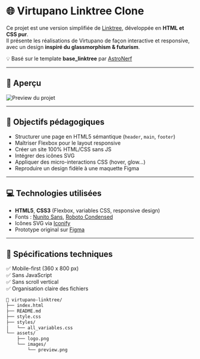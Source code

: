 # 🌐 Virtupano Linktree Clone

Ce projet est une version simplifiée de [Linktree](https://linktr.ee), développée en **HTML et CSS pur**.  
Il présente les réalisations de Virtupano de façon interactive et responsive, avec un design **inspiré du glassmorphism & futurism**.

💡 Basé sur le template **base_linktree** par [AstroNerf](https://github.com/AstroNerf)

---

## 📸 Aperçu

![Preview du projet](./assets/images/preview.png)

---

## 🎯 Objectifs pédagogiques

- Structurer une page en HTML5 sémantique (`header`, `main`, `footer`)
- Maîtriser Flexbox pour le layout responsive
- Créer un site 100% HTML/CSS sans JS
- Intégrer des icônes SVG
- Appliquer des micro-interactions CSS (hover, glow…)
- Reproduire un design fidèle à une maquette Figma

---

## 💻 Technologies utilisées

- **HTML5**, **CSS3** (Flexbox, variables CSS, responsive design)
- Fonts : [Nunito Sans](https://fonts.google.com/specimen/Nunito+Sans), [Roboto Condensed](https://fonts.google.com/specimen/Roboto+Condensed)
- Icônes SVG via [Iconify](https://iconify.design/)
- Prototype original sur [Figma](https://www.figma.com/design/DZeDxvtJtI0hdtLi3ldEtm/LinkTree?node-id=5-451&t=6dKgy2pnBWzfgGFs-1)

---

## 🧪 Spécifications techniques

✅ Mobile-first (360 x 800 px)  
✅ Sans JavaScript  
✅ Sans scroll vertical  
✅ Organisation claire des fichiers

```bash
📁 virtupano-linktree/
├── index.html
├── README.md
├── style.css
├── styles/
│   └── all_variables.css
└── assets/
    ├── logo.png
    └── images/
        └── preview.png
